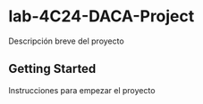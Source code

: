 # lab-4C24-DACA-Project

Descripción breve del proyecto

## Getting Started

Instrucciones para empezar el proyecto